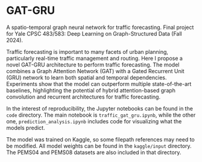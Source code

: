 # GAT-GRU
A spatio-temporal graph neural network for traffic forecasting. Final project for Yale CPSC 483/583: Deep Learning on Graph-Structured Data (Fall 2024).

Traffic forecasting is important to many facets of urban planning, particularly real-time traffic management and routing. Here I propose a novel GAT-GRU
architecture to perform traffic forecasting. The model combines a Graph Attention Network (GAT) with a Gated Recurrent Unit (GRU)
network to learn both spatial and temporal dependencies. Experiments show that the model can outperform multiple state-of-the-art baselines, highlighting the potential of hybrid attention-based graph convolution and recurrent architectures for traffic forecasting.

In the interest of reproducibility, the Jupyter notebooks can be found in the `code` directory. The main notebook is `traffic_gat_gru.ipynb`, while the other one, `prediction_analysis.ipynb` includes code for visualizing what the models predict.

The model was trained on Kaggle, so some filepath references may need to be modified. All model weights can be found in the `kaggle/input` directory. The PEMS04 and PEMS08 datasets are also included in that directory.
